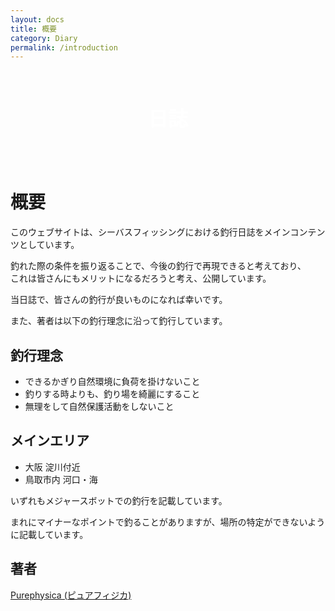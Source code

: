 ```yaml
---
layout: docs
title: 概要
category: Diary
permalink: /introduction
---
```


<div style="justify-content: center;
    display: flex;
    align-items: center;
    height: 150px;
    background-image: url(/images/picture/2021_07_21/1.jpeg);">
<p style="color: #fff; font-size: xx-large; font-weight: 800; margin: 0;">日誌</p>
</div>

# 概要

このウェブサイトは、シーバスフィッシングにおける釣行日誌をメインコンテンツとしています。

釣れた際の条件を振り返ることで、今後の釣行で再現できると考えており、  
これは皆さんにもメリットになるだろうと考え、公開しています。

当日誌で、皆さんの釣行が良いものになれば幸いです。

また、著者は以下の釣行理念に沿って釣行しています。

## 釣行理念

- できるかぎり自然環境に負荷を掛けないこと
- 釣りする時よりも、釣り場を綺麗にすること
- 無理をして自然保護活動をしないこと

## メインエリア

- 大阪 淀川付近
- 鳥取市内 河口・海

いずれもメジャースボットでの釣行を記載しています。  

まれにマイナーなポイントで釣ることがありますが、場所の特定ができないように記載しています。

## 著者

[Purephysica (ピュアフィジカ)](https://www.instagram.com/purephysica/)